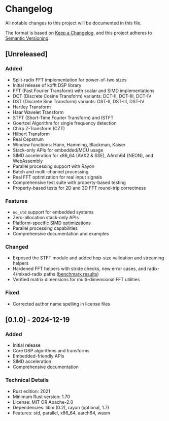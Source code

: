 # Changelog

All notable changes to this project will be documented in this file.

The format is based on [Keep a Changelog](https://keepachangelog.com/en/1.0.0/),
and this project adheres to [Semantic Versioning](https://semver.org/spec/v2.0.0.html).

## [Unreleased]

### Added
- Split-radix FFT implementation for power-of-two sizes
- Initial release of kofft DSP library
- FFT (Fast Fourier Transform) with scalar and SIMD implementations
- DCT (Discrete Cosine Transform) variants: DCT-II, DCT-III, DCT-IV
- DST (Discrete Sine Transform) variants: DST-II, DST-III, DST-IV
- Hartley Transform
- Haar Wavelet Transform
- STFT (Short-Time Fourier Transform) and ISTFT
- Goertzel Algorithm for single frequency detection
- Chirp Z-Transform (CZT)
- Hilbert Transform
- Real Cepstrum
- Window functions: Hann, Hamming, Blackman, Kaiser
- Stack-only APIs for embedded/MCU usage
- SIMD acceleration for x86_64 (AVX2 & SSE), AArch64 (NEON), and WebAssembly
- Parallel processing support with Rayon
- Batch and multi-channel processing
- Real FFT optimization for real input signals
- Comprehensive test suite with property-based testing
- Property-based tests for 2D and 3D FFT round-trip correctness

### Features
- `no_std` support for embedded systems
- Zero-allocation stack-only APIs
- Platform-specific SIMD optimizations
- Parallel processing capabilities
- Comprehensive documentation and examples

### Changed
- Exposed the STFT module and added hop-size validation and streaming helpers
- Hardened FFT helpers with stride checks, new error cases, and radix-4/mixed-radix paths ([benchmark results](benchmarks/latest.json))
- Verified matrix dimensions for multi-dimensional FFT utilities

### Fixed
- Corrected author name spelling in license files

## [0.1.0] - 2024-12-19

### Added
- Initial release
- Core DSP algorithms and transforms
- Embedded-friendly APIs
- SIMD acceleration
- Comprehensive documentation

### Technical Details
- Rust edition: 2021
- Minimum Rust version: 1.70
- License: MIT OR Apache-2.0
- Dependencies: libm (0.2), rayon (optional, 1.7)
- Features: std, parallel, x86_64, aarch64, wasm 